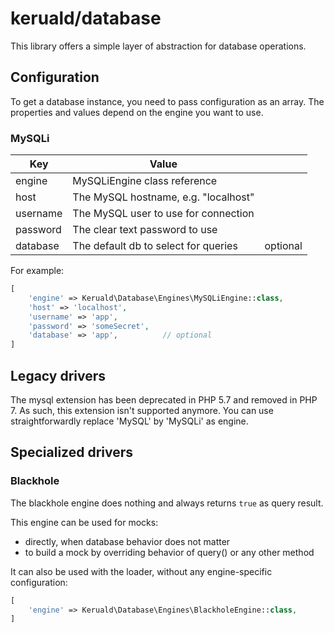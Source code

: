# keruald/database

This library offers a simple layer of abstraction for database operations.

## Configuration

To get a database instance, you need to pass configuration as an array.
The properties and values depend on the engine you want to use.

### MySQLi

|    Key   | Value                                |          |
|----------|--------------------------------------|:--------:|
| engine   | MySQLiEngine class reference         |          |
| host     | The MySQL hostname, e.g. "localhost" |          |
| username | The MySQL user to use for connection |          |
| password | The clear text password to use       |          |
| database | The default db to select for queries | optional |

For example:

```php
[
    'engine' => Keruald\Database\Engines\MySQLiEngine::class,
    'host' => 'localhost',
    'username' => 'app',
    'password' => 'someSecret',
    'database' => 'app',          // optional
]
```

## Legacy drivers

The mysql extension has been deprecated in PHP 5.7 and removed in PHP 7.
As such, this extension isn't supported anymore. You can use straightforwardly
replace 'MySQL' by 'MySQLi' as engine.

## Specialized drivers
### Blackhole

The blackhole engine does nothing and always returns `true` as query result.

This engine can be used for mocks:

  - directly, when database behavior does not matter
  - to build a mock by overriding behavior of query() or any other method

It can also be used with the loader, without any engine-specific configuration:

```php
[
    'engine' => Keruald\Database\Engines\BlackholeEngine::class,
]
```
